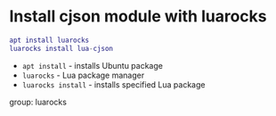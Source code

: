 # Install cjson module with luarocks

```lua
apt install luarocks
luarocks install lua-cjson
```

- `apt install` - installs Ubuntu package
- `luarocks` - Lua package manager
- `luarocks install` - installs specified Lua package

group: luarocks


